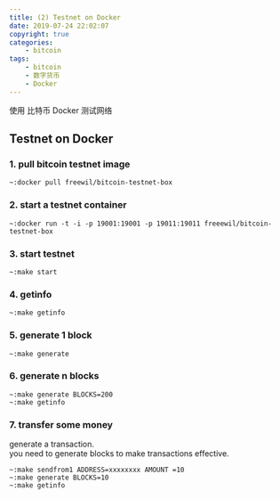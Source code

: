 ```yaml
---
title: (2) Testnet on Docker
date: 2019-07-24 22:02:07
copyright: true
categories:
    - bitcoin
tags:
    - bitcoin
    - 数字货币
    - Docker
---
```

使用 比特币 Docker 测试网络

<!-- more -->

## **Testnet on Docker**

### **1. pull bitcoin testnet image**

```shell
~:docker pull freewil/bitcoin-testnet-box
```

### **2. start a testnet container**

```shell
~:docker run -t -i -p 19001:19001 -p 19011:19011 freeewil/bitcoin-testnet-box
```

### **3. start testnet**

```shell
~:make start
```

### **4. getinfo**

```shell
~:make getinfo
```

### **5. generate 1 block**

```shell
~:make generate
```

### **6. generate n blocks**

```shell
~:make generate BLOCKS=200
~:make getinfo
```

### **7. transfer some money**

generate a transaction.     
you need to generate blocks to make transactions effective. 

```shell
~:make sendfrom1 ADDRESS=xxxxxxxx AMOUNT =10
~:make generate BLOCKS=10
~:make getinfo
```